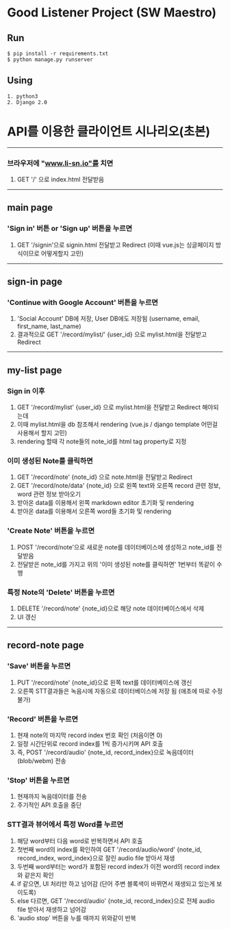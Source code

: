 Good Listener Project (SW Maestro)
=====================

## Run

```
$ pip install -r requirements.txt
$ python manage.py runserver
```

## Using
```
1. python3
2. Django 2.0
```



# API를 이용한 클라이언트 시나리오(초본)

---

### 브라우저에 "www.li-sn.io"를 치면

1. GET '/' 으로 index.html 전달받음

---



## main page

### 'Sign in' 버튼 or 'Sign up' 버튼을 누르면

1. GET '/signin'으로 signin.html 전달받고 Redirect (이때 vue.js는 싱글페이지 방식이므로 어떻게할지 고민)

---



## sign-in page

### 'Continue with Google Account' 버튼을 누르면

1. 'Social Account' DB에 저장, User DB에도 저장됨 (username, email, first_name, last_name)
2. 결과적으로 GET '/record/mylist/' {user_id} 으로 mylist.html을 전달받고 Redirect

---



## my-list page

### Sign in 이후

1. GET '/record/mylist' {user_id} 으로 mylist.html을 전달받고 Redirect 해야되는데
2. 이때 mylist.html을 db 참조해서 rendering (vue.js / django template 어떤걸 사용해서 할지 고민)
3. rendering 할때 각 note들의 note_id를 html tag property로 지정

### 이미 생성된 Note를 클릭하면

1. GET '/record/note' {note_id} 으로 note.html을 전달받고 Redirect
2. GET '/record/note/data' {note_id} 으로 왼쪽 text와 오른쪽 record 관련 정보, word 관련 정보 받아오기
3. 받아온 data를 이용해서 왼쪽 markdown editor 초기화 및 rendering
4. 받아온 data를 이용해서 오른쪽 word들 초기화 및 rendering

### 'Create Note' 버튼을 누르면

1. POST '/record/note'으로 새로운 note를 데이터베이스에 생성하고 note_id를 전달받음
2. 전달받은 note_id를 가지고 위의 '이미 생성된 note를 클릭하면' 1번부터 똑같이 수행

### 특정 Note의 'Delete' 버튼을 누르면

1. DELETE '/record/note' {note_id}으로 해당 note 데이터베이스에서 삭제
2. UI 갱신

---



## record-note page

### 'Save' 버튼을 누르면

1. PUT '/record/note' {note_id}으로 왼쪽 text를 데이터베이스에 갱신
2. 오른쪽 STT결과들은 녹음시에 자동으로 데이터베이스에 저장 됨 (애초에 따로 수정불가)

### 'Record' 버튼을 누르면

1. 현재 note의 마지막 record index 번호 확인 (처음이면 0)
2. 일정 시간단위로 record index를 1씩 증가시키며 API 호출
3. 즉, POST '/record/audio' {note_id, record_index}으로 녹음데이터(blob/webm) 전송

### 'Stop' 버튼을 누르면

1. 현재까지 녹음데이터를 전송
2. 주기적인 API 호출을 중단

### STT결과 뷰어에서 특정 Word를 누르면

1. 해당 word부터 다음 word로 반복하면서 API 호출
2. 첫번째 word의 index를 확인하여 GET '/record/audio/word' {note_id, record_index, word_index}으로 잘린 audio file 받아서 재생
3. 두번째 word부터는 word가 포함된 record index가 이전 word의 record index와 같은지 확인
4. if 같으면, UI 처리만 하고 넘어감 (단어 주변 블록색이 바뀌면서 재생되고 있는게 보이도록)
5. else 다르면, GET '/record/audio' {note_id, record_index}으로 전체 audio file 받아서 재생하고 넘어감
6. 'audio stop' 버튼을 누를 때까지 위와같이 반복